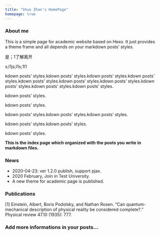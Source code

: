 ```yaml
---
title: "Shuo Zhan's HomePage"
homepage: true
---
```

### About me
This is a simple page for academic website based on Hexo. It just provides a theme frame and all depends on your markdown posts’ styles.

是；1了解离开

s;l1js;l1s;1l1

kdown posts’ styles.kdown posts’ styles.kdown posts’ styles.kdown posts’ styles.kdown posts’ styles.kdown posts’ styles.kdown posts’ styles.kdown posts’ styles.kdown posts’ styles.kdown posts’ styles.







kdown posts’ styles.

kdown posts’ styles.

kdown posts’ styles.kdown posts’ styles.kdown posts’ styles.







kdown posts’ styles.kdown posts’ styles.

kdown posts’ styles.



**This is the index page which organized with the posts you write in markdown files.**

### News
+ 2020-04-23: ver 1.2.0 publish, support pjax.
+ 2020 February, Join in Test University.
+ A new theme for academic page is published.

### Publications

[1] Einstein, Albert, Boris Podolsky, and Nathan Rosen. “Can quantum-mechanical description of physical reality be considered complete?.” Physical review 47.10 (1935): 777.

### Add more informations in your posts…
